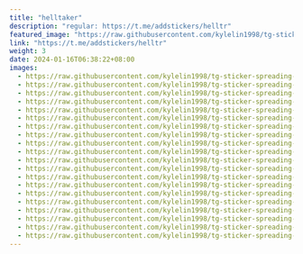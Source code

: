 ```yaml
---
title: "helltaker"
description: "regular: https://t.me/addstickers/helltr"
featured_image: "https://raw.githubusercontent.com/kylelin1998/tg-sticker-spreading-worldwide-images/main/img/0873004c-23d9-41fe-bdec-1e2826751f25.jpg"
link: "https://t.me/addstickers/helltr"
weight: 3
date: 2024-01-16T06:38:22+08:00
images:
  - https://raw.githubusercontent.com/kylelin1998/tg-sticker-spreading-worldwide-images/main/img/0873004c-23d9-41fe-bdec-1e2826751f25.jpg
  - https://raw.githubusercontent.com/kylelin1998/tg-sticker-spreading-worldwide-images/main/img/63a18b24-e9a8-42d6-bc19-c7153b61d45c.jpg
  - https://raw.githubusercontent.com/kylelin1998/tg-sticker-spreading-worldwide-images/main/img/77ef4ffa-c9cd-401b-abfb-3fa0c427814b.jpg
  - https://raw.githubusercontent.com/kylelin1998/tg-sticker-spreading-worldwide-images/main/img/c2feb2b6-31fe-4385-96c2-64a5bb39f56e.jpg
  - https://raw.githubusercontent.com/kylelin1998/tg-sticker-spreading-worldwide-images/main/img/4c4c44d1-5dd1-4bf5-b86e-682cea3e3cef.jpg
  - https://raw.githubusercontent.com/kylelin1998/tg-sticker-spreading-worldwide-images/main/img/260bc51e-0247-4ac7-825d-d033dbc58e53.jpg
  - https://raw.githubusercontent.com/kylelin1998/tg-sticker-spreading-worldwide-images/main/img/ffbed133-0cd8-4885-9560-7a64df6e6be9.jpg
  - https://raw.githubusercontent.com/kylelin1998/tg-sticker-spreading-worldwide-images/main/img/51c10e7d-a634-4bf4-a44a-91f7bdab166f.jpg
  - https://raw.githubusercontent.com/kylelin1998/tg-sticker-spreading-worldwide-images/main/img/a9071d1a-ea64-4015-83e9-c528bf6953f5.jpg
  - https://raw.githubusercontent.com/kylelin1998/tg-sticker-spreading-worldwide-images/main/img/55dc12c0-57c4-4256-87e0-2f70776d575e.jpg
  - https://raw.githubusercontent.com/kylelin1998/tg-sticker-spreading-worldwide-images/main/img/2862f2d3-e88f-4918-849b-91176deb64a3.jpg
  - https://raw.githubusercontent.com/kylelin1998/tg-sticker-spreading-worldwide-images/main/img/73a7a6c8-c047-42d3-9814-e552250dff5d.jpg
  - https://raw.githubusercontent.com/kylelin1998/tg-sticker-spreading-worldwide-images/main/img/1fcd1ed3-14eb-4c2d-b836-3cb6611041bb.jpg
  - https://raw.githubusercontent.com/kylelin1998/tg-sticker-spreading-worldwide-images/main/img/154416c2-a3f4-479e-8099-d2443cb78e35.jpg
  - https://raw.githubusercontent.com/kylelin1998/tg-sticker-spreading-worldwide-images/main/img/8bf937fd-ec38-4cb6-b3df-4992bb7f7c0a.jpg
  - https://raw.githubusercontent.com/kylelin1998/tg-sticker-spreading-worldwide-images/main/img/ad264140-3fd1-43f0-a665-4aa988442e55.jpg
  - https://raw.githubusercontent.com/kylelin1998/tg-sticker-spreading-worldwide-images/main/img/33855928-368f-45e5-9ab0-0c82630cef91.jpg
  - https://raw.githubusercontent.com/kylelin1998/tg-sticker-spreading-worldwide-images/main/img/c75b1e20-d1f2-4409-9844-63427db3d35b.jpg
  - https://raw.githubusercontent.com/kylelin1998/tg-sticker-spreading-worldwide-images/main/img/f8882439-2c56-4bed-853e-d0937bc0b0f5.jpg
  - https://raw.githubusercontent.com/kylelin1998/tg-sticker-spreading-worldwide-images/main/img/4b103cb9-dcb2-44bd-8da7-2209487539aa.jpg
---
```

